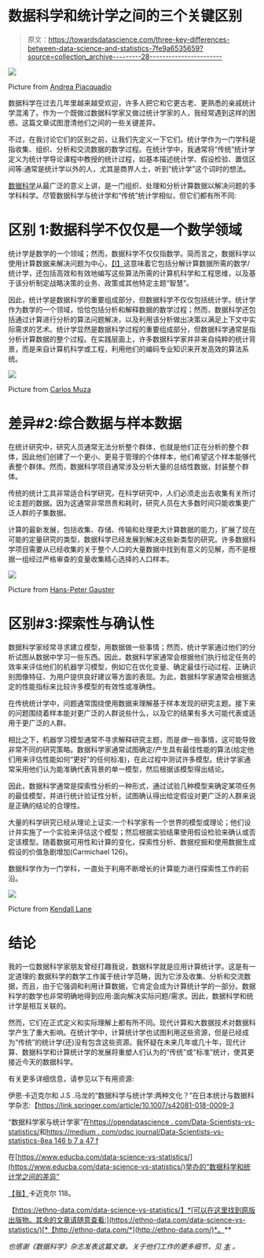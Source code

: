 # 数据科学和统计学之间的三个关键区别

> 原文：<https://towardsdatascience.com/three-key-differences-between-data-science-and-statistics-7fe9a6535659?source=collection_archive---------28----------------------->

![](img/8b7778df82539338a404d7cf27a8d6d9.png)

Picture from [Andrea Piacquadio](https://www.pexels.com/photo/woman-draw-a-light-bulb-in-white-board-3758105/)

数据科学在过去几年里越来越受欢迎，许多人把它和它更古老、更熟悉的亲戚统计学混淆了。作为一个既做过数据科学家又做过统计学家的人，我经常遇到这样的困惑。这篇文章试图澄清他们之间的一些关键差异。

不过，在我讨论它们的区别之前，让我们先定义一下它们。统计学作为一门学科是指收集、组织、分析和交流数据的数学过程。在统计学中，我通常将“传统”统计学定义为统计学导论课程中教授的统计过程，如基本描述统计学、假设检验、置信区间等:通常是统计学以外的人，尤其是商界人士，听到“统计学”这个词时的想法。

[数据科学](https://ethno-data.com/data-science-and-machine-learning-summary/)从最广泛的意义上讲，是一门组织、处理和分析计算数据以解决问题的多学科科学。尽管数据科学与统计学和“传统”统计学相似，但它们都有所不同:

# 区别 1:数据科学不仅仅是一个数学领域

统计学是数学的一个领域；然而，数据科学不仅仅指数学。简而言之，数据科学以使用计算数据来解决问题为中心，[【I】](https://ethno-data.com/data-science-vs-statistics/#_edn1)这意味着它包括分解计算数据所需的数学/统计学，还包括高效和有效地编写这些算法所需的计算机科学和工程思维，以及基于该分析制定战略决策的业务、政策或其他特定主题“智慧”。

因此，统计学是数据科学的重要组成部分，但数据科学不仅仅包括统计学。统计学作为数学的一个领域，恰恰包括分析和解释数据的数学过程；然而，数据科学还包括通过计算进行分析的算法问题解决，以及利用该分析做出决策以满足上下文中实际需求的艺术。统计学显然是数据科学过程的重要组成部分，但数据科学通常是指分析计算数据的整个过程。在实践层面上，许多数据科学家并非来自纯粹的统计背景，而是来自计算机科学或工程，利用他们的编码专业知识来开发高效的算法系统。

![](img/84a4c9d619313c4cc2fca4897e7e8076.png)

Picture from [Carlos Muza](https://unsplash.com/photos/hpjSkU2UYSU)

# 差异#2:综合数据与样本数据

在统计研究中，研究人员通常无法分析整个群体，也就是他们正在分析的整个群体，因此他们创建了一个更小、更易于管理的个体样本，他们希望这个样本能够代表整个群体。然而，数据科学项目通常涉及分析大量的总结性数据，封装整个群体。

传统的统计工具非常适合科学研究，在科学研究中，人们必须走出去收集有关所讨论主题的数据。因为这通常非常昂贵和耗时，研究人员在大多数时间只能收集更广泛人群的子集数据。

计算的最新发展，包括收集、存储、传输和处理更大计算数据的能力，扩展了现在可能的定量研究的类型，数据科学已经发展到解决这些新类型的研究。许多数据科学项目需要从已经收集的关于整个人口的大量数据中找到有意义的见解，而不是根据一组经过严格审查的变量收集精心选择的人口样本。

![](img/27f7fa7d63890888b6cb67f386a69a0b.png)

Picture from [Hans-Peter Gauster](https://unsplash.com/photos/3y1zF4hIPCg)

# 区别#3:探索性与确认性

数据科学家经常寻求建立模型，用数据做一些事情；然而，统计学家通过他们的分析试图从数据中学习一些东西。因此，数据科学家通常会根据他们执行给定任务的效率来评估他们的机器学习模型，例如它在优化变量、确定最佳行动过程、正确识别图像特征、为用户提供良好建议等方面的表现。为此，数据科学家通常会根据选定的性能指标来比较许多模型的有效性或准确性。

在传统统计学中，问题通常围绕使用数据来理解基于样本发现的研究主题。接下来的问题围绕着样本能对更广泛的人群说些什么，以及它的结果有多大可能代表或适用于更广泛的人群。

相比之下，机器学习模型通常不寻求解释研究主题，而是*做*一些事情，这可能导致非常不同的研究策略。数据科学家通常试图确定/产生具有最佳性能的算法(给定他们用来评估性能如何“更好”的任何标准)，在此过程中测试许多模型。统计学家通常采用他们认为能准确代表背景的单一模型，然后根据该模型得出结论。

因此，数据科学通常是探索性分析的一种形式，通过试验几种模型来确定某项任务的最佳模型，并进行统计验证性分析，试图确认得出给定假设对更广泛的人群来说是正确的结论的合理性。

大量的科学研究已经从理论上证实:一个科学家有一个世界的模型或理论；他们设计并实施了一个实验来评估这个模型；然后根据实验结果使用假设检验来确认或否定该模型。随着数据可用性和计算的变化，探索性分析、数据挖掘和使用数据生成假设的价值急剧增加(Carmichael 126)。

数据科学作为一门学科，一直处于利用不断增长的计算能力进行探索性工作的前沿。

![](img/4a58aebadd623ed77c19395bcfd651b6.png)

Picture from [Kendall Lane](https://unsplash.com/photos/yEDhhN5zP4o)

# 结论

我的一位数据科学家朋友曾经打趣我说，数据科学就是应用计算统计学。这是有一定道理的:数据科学的数学工作属于统计学范畴，因为它涉及收集、分析和交流数据，而且，由于它强调和利用计算数据，它肯定会成为计算统计学的一部分。数据科学的数学也非常明确地得到应用:面向解决实际问题/需求。因此，数据科学和统计学是相互关联的。

然而，它们在正式定义和实际理解上都有所不同。现代计算和大数据技术对数据科学产生了重大影响。在统计学中，计算统计学也试图利用这些资源，但是已经成为“传统”的统计学(还)没有包含这些资源。我怀疑在未来几年或几十年，现代计算、数据科学和计算统计学的发展将重塑人们认为的“传统”或“标准”统计，使其更接近今天的数据科学。

有关更多详细信息，请参见以下有用资源:

伊恩·卡迈克尔和 J.S .马龙的“数据科学与统计学:两种文化？”在日本统计与数据科学杂志:【https://link.springer.com/article/10.1007/s42081-018-0009-3 

“数据科学家与统计学家”在[https://opendatascience . com/Data-Scientists-vs-statistics/](https://opendatascience.com/data-scientists-versus-statisticians/)和[https://medium . com/odsc journal/Data-Scientists-vs-statistics-8ea 146 b 7 a 47 f](https://medium.com/odscjournal/data-scientists-versus-statisticians-8ea146b7a47f)

在[https://www.educba.com/data-science-vs-statistics/](https://www.educba.com/data-science-vs-statistics/)举办的“数据科学和统计学之间的差异”

[【我】](https://ethno-data.com/data-science-vs-statistics/#_ednref1)卡迈克尔 118。

【https://ethno-data.com/data-science-vs-statistics/】*[可以在这里找到原版出版物。其余的文章请随意查看:](https://ethno-data.com/data-science-vs-statistics/)[*【http://ethno-data.com/*](http://ethno-data.com/)*。**

**也感谢《数据科学》杂志发表这篇文章。关于他们工作的更多细节，见* [*本*](/about-towards-data-science-d691af11cc2f) *。**